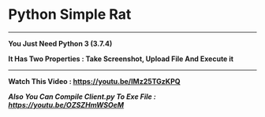 # Python Simple Rat

------

**You Just Need Python 3 (3.7.4)**

**It Has Two Properties : Take Screenshot, Upload File And Execute it**

------

**Watch This Video : https://youtu.be/lMz25TGzKPQ**

***Also You Can Compile Client.py To Exe File : https://youtu.be/OZSZHmWSOeM***

